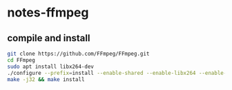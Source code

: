 # notes-ffmpeg

## compile and install
```bash
git clone https://github.com/FFmpeg/FFmpeg.git
cd FFmpeg
sudo apt install libx264-dev
./configure --prefix=install --enable-shared --enable-libx264 --enable-gpl --enable-pthreads --disable-x86asm
make -j32 && make install
```
